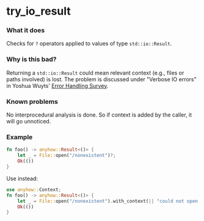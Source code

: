 # try_io_result

### What it does
Checks for `?` operators applied to values of type `std::io::Result`.

### Why is this bad?
Returning a `std::io::Result` could mean relevant context (e.g., files or paths involved) is
lost. The problem is discussed under "Verbose IO errors" in Yoshua Wuyts' [Error Handling
Survey].

### Known problems
No interprocedural analysis is done. So if context is added by the caller, it will go
unnoticed.

### Example
```rust
fn foo() -> anyhow::Result<()> {
    let _ = File::open("/nonexistent")?;
    Ok(())
}
```
Use instead:
```rust
use anyhow::Context;
fn foo() -> anyhow::Result<()> {
    let _ = File::open("/nonexistent").with_context(|| "could not open `/nonexistent`")?;
    Ok(())
}
```

[Error Handling Survey]: https://blog.yoshuawuyts.com/error-handling-survey/
